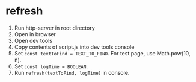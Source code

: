 # refresh

1. Run http-server in root directory
2. Open in browser
3. Open dev tools
4. Copy contents of script.js into dev tools console
5. Set `const textToFind = TEXT_TO_FIND`. For test page, use Math.pow(10, n).
6. Set `const logTime = BOOLEAN`.
7. Run `refresh(textToFind, logTime)` in console.
